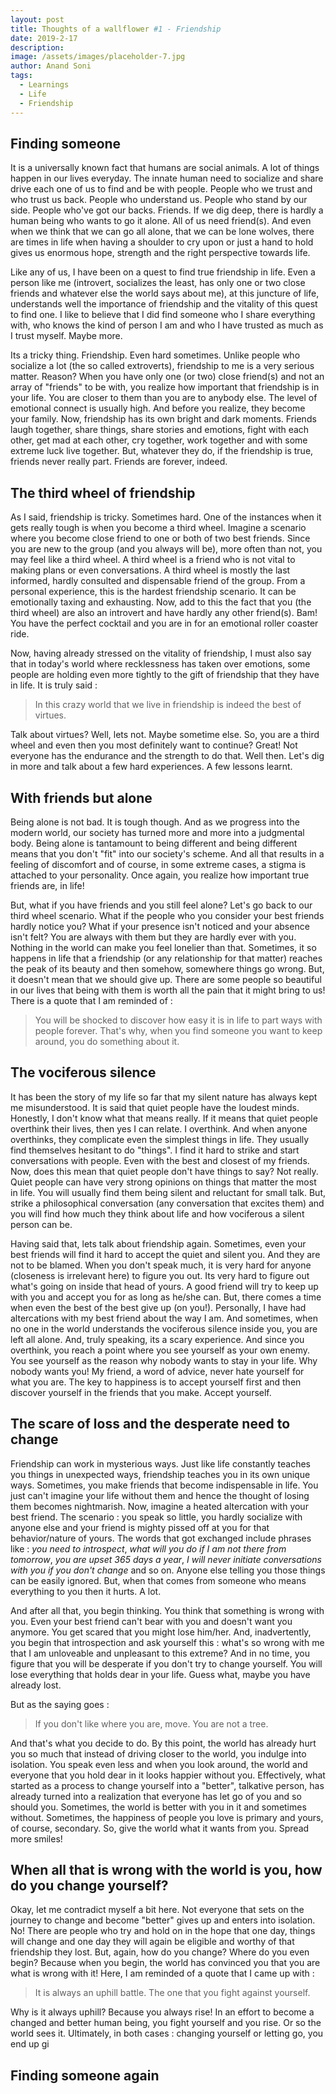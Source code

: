 ```yaml
---
layout: post
title: Thoughts of a wallflower #1 - Friendship
date: 2019-2-17
description:
image: /assets/images/placeholder-7.jpg
author: Anand Soni
tags:
  - Learnings
  - Life
  - Friendship
---
```

## Finding someone
It is a universally known fact that humans are social animals. A lot of things happen in our lives everyday. The innate human need to socialize and share drive each one of us to find and be with people. People who we trust and who trust us back. People who understand us. People who stand by our side. People who've got our backs. Friends. If we dig deep, there is hardly a human being who wants to go it alone. All of us need friend(s). And even when we think that we can go all alone, that we can be lone wolves, there are times in life when having a shoulder to cry upon or just a hand to hold gives us enormous hope, strength and the right perspective towards life. 

Like any of us, I have been on a quest to find true friendship in life. Even a person like me (introvert, socializes the least, has only one or two close friends and whatever else the world says about me), at this juncture of life, understands well the importance of friendship and the vitality of this quest to find one. I like to believe that I did find someone who I share everything with, who knows the kind of person I am and who I have trusted as much as I trust myself. Maybe more.

Its a tricky thing. Friendship. Even hard sometimes. Unlike people who socialize a lot (the so called extroverts), friendship to me is a very serious matter. Reason? When you have only one (or two) close friend(s) and not an array of "friends" to be with, you realize how important that friendship is in your life. You are closer to them than you are to anybody else. The level of emotional connect is usually high. And before you realize, they become your family. Now, friendship has its own bright and dark moments. Friends laugh together, share things, share stories and emotions, fight with each other, get mad at each other, cry together, work together and with some extreme luck live together. But, whatever they do, if the friendship is true, friends never really part. Friends are forever, indeed. 

## The third wheel of friendship
As I said, friendship is tricky. Sometimes hard. One of the instances when it gets really tough is when you become a third wheel. Imagine a scenario where you become close friend to one or both of two best friends. Since you are new to the group (and you always will be), more often than not, you may feel like a third wheel. A third wheel is a friend who is not vital to making plans or even conversations. A third wheel is mostly the last informed, hardly consulted and dispensable friend of the group. From a personal experience, this is the hardest friendship scenario. It can be emotionally taxing and exhausting. Now, add to this the fact that you (the third wheel) are also an introvert and have hardly any other friend(s). Bam! You have the perfect cocktail and you are in for an emotional roller coaster ride.

Now, having already stressed on the vitality of friendship, I must also say that in today's world where recklessness has taken over emotions, some people are holding even more tightly to the gift of friendship that they have in life. It is truly said : 

> In this crazy world that we live in friendship is indeed the best of virtues.

Talk about virtues? Well, lets not. Maybe sometime else. So, you are a third wheel and even then you most definitely want to continue? Great! Not everyone has the endurance and the strength to do that. Well then. Let's dig in more and talk about a few hard experiences. A few lessons learnt. 

## With friends but alone
 Being alone is not bad. It is tough though. And as we progress into the modern world, our society has turned more and more into a judgmental body. Being alone is tantamount to being different and being different means that you don't "fit" into our society's scheme. And all that results in a feeling of discomfort and of course, in some extreme cases, a stigma is attached to your personality. Once again, you realize how important true friends are, in life!

But, what if you have friends and you still feel alone? Let's go back to our third wheel scenario. What if the people who you consider your best friends hardly notice you? What if your presence isn't noticed and your absence isn't felt? You are always with them but they are hardly ever with you. Nothing in the world can make you feel lonelier than that. Sometimes, it so happens in life that a friendship (or any relationship for that matter) reaches the peak of its beauty and then somehow, somewhere things go wrong. But, it doesn't mean that we should give up. There are some people so beautiful in our lives that being with them is worth all the pain that it might bring to us! There is a quote that I am reminded of :

> You will be shocked to discover how easy it is in life to part ways with people forever. That's why, when you find someone you want to keep around, you do something about it.

## The vociferous silence
It has been the story of my life so far that my silent nature has always kept me misunderstood. It is said that quiet people have the loudest minds. Honestly, I don't know what that means really. If it means that quiet people overthink their lives, then yes I can relate. I overthink. And when anyone overthinks, they complicate even the simplest things in life. They usually find themselves hesitant to do "things". I find it hard to strike and start conversations with people. Even with the best and closest of my friends. Now, does this mean that quiet people don't have things to say? Not really. Quiet people can have very strong opinions on things that matter the most in life. You will usually find them being silent and reluctant for small talk. But, strike a philosophical conversation (any conversation that excites them) and you will find how much they think about life and how vociferous a silent person can be.

Having said that, lets talk about friendship again. Sometimes, even your best friends will find it hard to accept the quiet and silent you. And they are not to be blamed. When you don't speak much, it is very hard for anyone (closeness is irrelevant here) to figure you out. Its very hard to figure out what's going on inside that head of yours. A good friend will try to keep up with you and accept you for as long as he/she can. But, there comes a time when even the best of the best give up (on you!). Personally, I have had altercations with my best friend about the way I am. And sometimes, when no one in the world understands the vociferous silence inside you, you are left all alone. And, truly speaking, its a scary experience. And since you overthink, you reach a point where you see yourself as your own enemy. You see yourself as the reason why nobody wants to stay in your life. Why nobody wants you! My friend, a word of advice, never hate yourself for what you are. The key to happiness is to accept yourself first and then discover yourself in the friends that you make. Accept yourself.

## The scare of loss and the desperate need to change
Friendship can work in mysterious ways. Just like life constantly teaches you things in unexpected ways, friendship teaches you in its own unique ways. Sometimes, you make friends that become indispensable in life. You just can't imagine your life without them and hence the thought of losing them becomes nightmarish. Now, imagine a heated altercation with your best friend. The scenario : you speak so little, you hardly socialize with anyone else and your friend is mighty pissed off at you for that behavior/nature of yours. The words that got exchanged include phrases like : *you need to introspect*, *what will you do if I am not there from tomorrow*, *you are upset 365 days a year*, *I will never initiate conversations with you if you don't change* and so on. Anyone else telling you those things can be easily ignored. But, when that comes from someone who means everything to you then it hurts. A lot. 

And after all that, you begin thinking. You think that something is wrong with you. Even your best friend can't bear with you and doesn't want you anymore. You get scared that you might lose him/her. And, inadvertently, you begin that introspection and ask yourself this : what's so wrong with me that I am unloveable and unpleasant to this extreme? And in no time, you figure that you will be desperate if you don't try to change yourself. You will lose everything that holds dear in your life. Guess what, maybe you have already lost. 

But as the saying goes : 

> If you don't like where you are, move. You are not a tree.

And that's what you decide to do. By this point, the world has already hurt you so much that instead of driving closer to the world, you indulge into isolation. You speak even less and when you look around, the world and everyone that you hold dear in it looks happier without you. Effectively, what started as a process to change yourself into a "better", talkative person, has already turned into a realization that everyone has let go of you and so should you. Sometimes, the world is better with you in it and sometimes without. Sometimes, the happiness of people you love is primary and yours, of course, secondary. So, give the world what it wants from you. Spread more smiles!

## When all that is wrong with the world is you, how do you change yourself?
 Okay, let me contradict myself a bit here. Not everyone that sets on the journey to change and become "better" gives up and enters into isolation. No! There are people who try and hold on in the hope that one day, things will change and one day they will again be eligible and worthy of that friendship they lost. But, again, how do you change? Where do you even begin? Because when you begin, the world has convinced you that you are what is wrong with it! Here, I am reminded of a quote that I came up with :

> It is always an uphill battle. The one that you fight against yourself.

Why is it always uphill? Because you always rise! In an effort to become a changed and better human being, you fight yourself and you rise. Or so the world sees it. Ultimately, in both cases : changing yourself or letting go, you end up gi

## Finding someone again

<!--stackedit_data:
eyJoaXN0b3J5IjpbOTk4NjczNTQsLTgyMjAxMDY1MiwtNjkxOD
EyMzM3LDEzNTI3NzE3MTgsLTQyNjY4NzExXX0=
-->